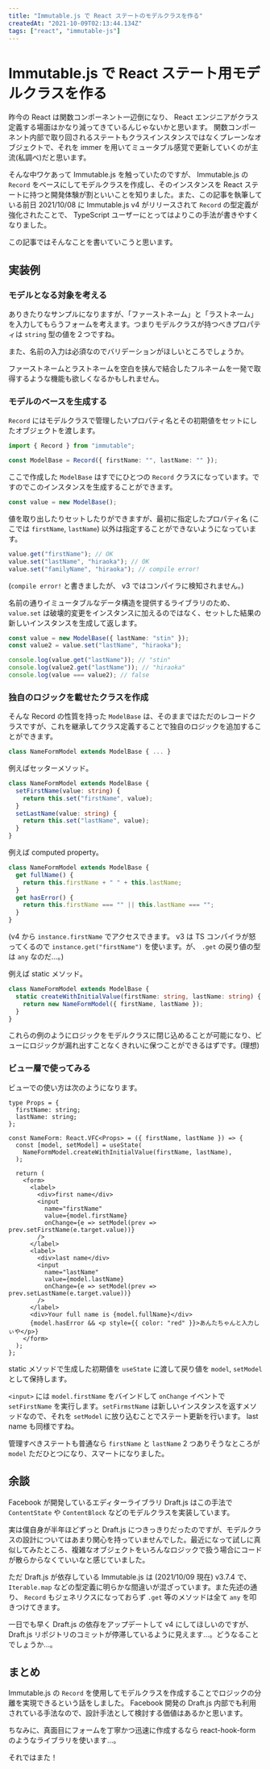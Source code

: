 ```yaml
---
title: "Immutable.js で React ステートのモデルクラスを作る"
createdAt: "2021-10-09T02:13:44.134Z"
tags: ["react", "immutable-js"]
---
```


# Immutable.js で React ステート用モデルクラスを作る

昨今の React は関数コンポーネント一辺倒になり、 React エンジニアがクラス定義する場面はかなり減ってきているんじゃないかと思います。
関数コンポーネント内部で取り回されるステートもクラスインスタンスではなくプレーンなオブジェクトで、それを immer を用いてミュータブル感覚で更新していくのが主流(私調べ)だと思います。

そんな中ワケあって Immutable.js を触っていたのですが、 Immutable.js の `Record` をベースにしてモデルクラスを作成し、そのインスタンスを React ステートに持つと開発体験が割といいことを知りました。また、この記事を執筆している前日 2021/10/08 に Immutable.js v4 がリリースされて `Record` の型定義が強化されたことで、 TypeScript ユーザーにとってはよりこの手法が書きやすくなりました。

この記事ではそんなことを書いていこうと思います。

## 実装例

### モデルとなる対象を考える

ありきたりなサンプルになりますが、「ファーストネーム」と「ラストネーム」を入力してもらうフォームを考えます。つまりモデルクラスが持つべきプロパティは `string` 型の値を２つですね。

また、名前の入力は必須なのでバリデーションがほしいところでしょうか。

ファーストネームとラストネームを空白を挟んで結合したフルネームを一発で取得するような機能も欲しくなるかもしれません。

### モデルのベースを生成する

`Record` にはモデルクラスで管理したいプロパティ名とその初期値をセットにしたオブジェクトを渡します。

```ts
import { Record } from "immutable";

const ModelBase = Record({ firstName: "", lastName: "" });
```

ここで作成した `ModelBase` はすでにひとつの `Record` クラスになっています。ですのでこのインスタンスを生成することができます。

```ts
const value = new ModelBase();
```

値を取り出したりセットしたりができますが、最初に指定したプロパティ名 (ここでは `firstName`, `lastName`) 以外は指定することができないようになっています。

```ts
value.get("firstName"); // OK
value.set("lastName", "hiraoka"); // OK
value.set("familyName", "hiraoka"); // compile error!
```

(`compile error!` と書きましたが、 v3 ではコンパイラに検知されません。)

名前の通りイミュータブルなデータ構造を提供するライブラリのため、 `value.set` は破壊的変更をインスタンスに加えるのではなく、セットした結果の新しいインスタンスを生成して返します。

```ts
const value = new ModelBase({ lastName: "stin" });
const value2 = value.set("lastName", "hiraoka");

console.log(value.get("lastName")); // "stin"
console.log(value2.get("lastName")); // "hiraoka"
console.log(value === value2); // false
```

### 独自のロジックを載せたクラスを作成

そんな Record の性質を持った `ModelBase` は、そのままではただのレコードクラスですが、これを継承してクラス定義することで独自のロジックを追加することができます。

```ts
class NameFormModel extends ModelBase { ... }
```

例えばセッターメソッド。

```ts
class NameFormModel extends ModelBase {
  setFirstName(value: string) {
    return this.set("firstName", value);
  }
  setLastName(value: string) {
    return this.set("lastName", value);
  }
}
```

例えば computed property。

```ts
class NameFormModel extends ModelBase {
  get fullName() {
    return this.firstName + " " + this.lastName;
  }
  get hasError() {
    return this.firstName === "" || this.lastName === "";
  }
}
```

(v4 から `instance.firstName` でアクセスできます。 v3 は TS コンパイラが怒ってくるので `instance.get("firstName")` を使います。が、 `.get` の戻り値の型は `any` なのだ…。)

例えば static メソッド。

```ts
class NameFormModel extends ModelBase {
  static createWithInitialValue(firstName: string, lastName: string) {
    return new NameFormModel({ firstName, lastName });
  }
}
```

これらの例のようにロジックをモデルクラスに閉じ込めることが可能になり、ビューにロジックが漏れ出すことなくきれいに保つことができるはずです。(理想)

### ビュー層で使ってみる

ビューでの使い方は次のようになります。

```tsx
type Props = {
  firstName: string;
  lastName: string;
};

const NameForm: React.VFC<Props> = ({ firstName, lastName }) => {
  const [model, setModel] = useState(
    NameFormModel.createWithInitialValue(firstName, lastName),
  );

  return (
    <form>
      <label>
        <div>first name</div>
        <input
          name="firstName"
          value={model.firstName}
          onChange={e => setModel(prev => prev.setFirstName(e.target.value))}
        />
      </label>
      <label>
        <div>last name</div>
        <input
          name="lastName"
          value={model.lastName}
          onChange={e => setModel(prev => prev.setLastName(e.target.value))}
        />
      </label>
      <div>Your full name is {model.fullName}</div>
      {model.hasError && <p style={{ color: "red" }}>あんたちゃんと入力しぃや</p>}
    </form>
  );
};
```

static メソッドで生成した初期値を `useState` に渡して戻り値を `model`, `setModel` として保持します。

`<input>` には `model.firstName` をバインドして `onChange` イベントで `setFirstName` を実行します。`setFirmstName` は新しいインスタンスを返すメソッドなので、それを `setModel` に放り込むことでステート更新を行います。 last name も同様ですね。

管理すべきステートも普通なら `firstName` と `lastName` 2 つありそうなところが `model` ただひとつになり、スマートになりました。

## 余談

Facebook が開発しているエディターライブラリ Draft.js はこの手法で `ContentState` や `ContentBlock` などのモデルクラスを実装しています。

実は僕自身が半年ほどずっと Draft.js につきっきりだったのですが、モデルクラスの設計についてはあまり関心を持っていませんでした。最近になって試しに真似してみたところ、複雑なオブジェクトをいろんなロジックで扱う場合にコードが散らからなくていいなと感じていました。

ただ Draft.js が依存している Immutable.js は (2021/10/09 現在) v3.7.4 で、`Iterable.map` などの型定義に明らかな間違いが混ざっています。また先述の通り、 `Record` もジェネリクスになっておらず `.get` 等のメソッドは全て `any` を叩きつけてきます。

一日でも早く Draft.js の依存をアップデートして v4 にしてほしいのですが、 Draft.js リポジトリのコミットが停滞しているように見えます…。どうなることでしょうか…。

## まとめ

Immutable.js の `Record` を使用してモデルクラスを作成することでロジックの分離を実現できるという話をしました。
Facebook 開発の Draft.js 内部でも利用されている手法なので、設計手法として検討する価値はあるかと思います。

ちなみに、真面目にフォームを丁寧かつ迅速に作成するなら react-hook-form のようなライブラリを使います…。

それではまた！
